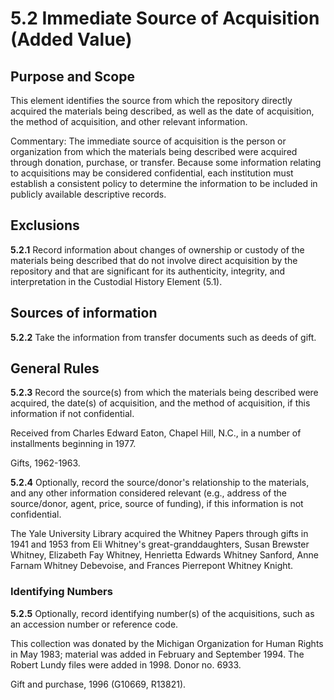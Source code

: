 # 5.2 Immediate Source of Acquisition (Added Value)

## Purpose and Scope

This element identifies the source from which the repository directly acquired the materials being described, as well as the date of acquisition, the method of acquisition, and other relevant information.

Commentary: The immediate source of acquisition is the person or organization from which the materials being described were acquired through donation, purchase, or transfer. Because some information relating to acquisitions may be considered confidential, each institution must establish a consistent policy to determine the information to be included in publicly available descriptive records.

## Exclusions

**5.2.1** Record information about changes of ownership or custody of the materials being described that do not involve direct acquisition by the repository and that are significant for its authenticity, integrity, and interpretation in the Custodial History Element (5.1).

## Sources of information

**5.2.2** Take the information from transfer documents such as deeds of gift.

## General Rules

**5.2.3** Record the source(s) from which the materials being described were acquired, the date(s) of acquisition, and the method of acquisition, if this information if not confidential.

Received from Charles Edward Eaton, Chapel Hill, N.C., in a number of installments beginning in 1977.

Gifts, 1962-1963.

**5.2.4** Optionally, record the source/donor's relationship to the materials, and any other information considered relevant (e.g., address of the source/donor, agent, price, source of funding), if this information is not confidential.

The Yale University Library acquired the Whitney Papers through gifts in 1941 and 1953 from Eli Whitney's great-granddaughters, Susan Brewster Whitney, Elizabeth Fay Whitney, Henrietta Edwards Whitney Sanford, Anne Farnam Whitney Debevoise, and Frances Pierrepont Whitney Knight.

### Identifying Numbers

**5.2.5** Optionally, record identifying number(s) of the acquisitions, such as an accession number or reference code.

This collection was donated by the Michigan Organization for Human Rights in May 1983; material was added in February and September 1994. The Robert Lundy files were added in 1998. Donor no. 6933.

Gift and purchase, 1996 (G10669, R13821).
